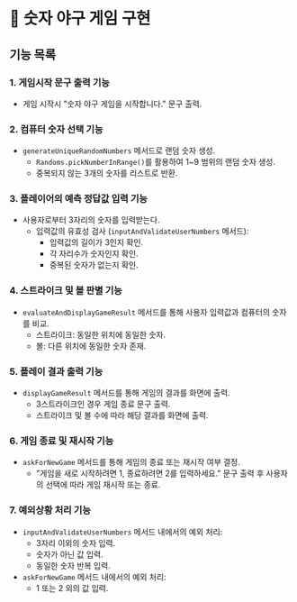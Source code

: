 # 🎯 숫자 야구 게임 구현

## 기능 목록

### 1. 게임시작 문구 출력 기능
- 게임 시작시 "숫자 야구 게임을 시작합니다." 문구 출력.

### 2. 컴퓨터 숫자 선택 기능
- `generateUniqueRandomNumbers` 메서드로 랜덤 숫자 생성.
    - `Randoms.pickNumberInRange()`를 활용하여 1~9 범위의 랜덤 숫자 생성.
    - 중복되지 않는 3개의 숫자를 리스트로 반환.

### 3. 플레이어의 예측 정답값 입력 기능
- 사용자로부터 3자리의 숫자를 입력받는다.
    - 입력값의 유효성 검사 (`inputAndValidateUserNumbers` 메서드):
        - 입력값의 길이가 3인지 확인.
        - 각 자리수가 숫자인지 확인.
        - 중복된 숫자가 없는지 확인.

### 4. 스트라이크 및 볼 판별 기능
- `evaluateAndDisplayGameResult` 메서드를 통해 사용자 입력값과 컴퓨터의 숫자를 비교.
    - 스트라이크: 동일한 위치에 동일한 숫자.
    - 볼: 다른 위치에 동일한 숫자 존재.

### 5. 플레이 결과 출력 기능
- `displayGameResult` 메서드를 통해 게임의 결과를 화면에 출력.
    - 3스트라이크인 경우 게임 종료 문구 출력.
    - 스트라이크 및 볼 수에 따라 해당 결과를 화면에 출력.

### 6. 게임 종료 및 재시작 기능
- `askForNewGame` 메서드를 통해 게임의 종료 또는 재시작 여부 결정.
    - "게임을 새로 시작하려면 1, 종료하려면 2를 입력하세요." 문구 출력 후 사용자의 선택에 따라 게임 재시작 또는 종료.

### 7. 예외상황 처리 기능
- `inputAndValidateUserNumbers` 메서드 내에서의 예외 처리:
    - 3자리 이외의 숫자 입력.
    - 숫자가 아닌 값 입력.
    - 동일한 숫자 반복 입력.
- `askForNewGame` 메서드 내에서의 예외 처리:
    - 1 또는 2 외의 값 입력.